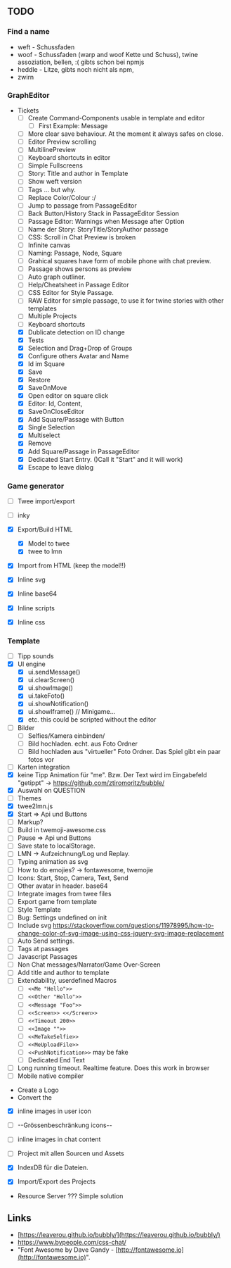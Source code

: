 ## TODO
### Find a name
 * weft - Schussfaden
 * woof - Schussfaden (warp and woof Kette und Schuss), twine assoziation, bellen, 
        :( gibts schon bei npmjs
 * heddle - Litze, gibts noch nicht als npm,
 * zwirn
### GraphEditor 
 * Tickets
    * [ ] Create Command-Components usable in template and editor
        * [ ] First Example: Message
    * [ ] More clear save behaviour. At the moment it always safes on close.
    * [ ] Editor Preview scrolling
    * [ ] MultilinePreview
    * [ ] Keyboard shortcuts in editor
    * [ ] Simple Fullscreens
    * [ ] Story: Title and author in Template
    * [ ] Show weft version
    * [ ] Tags ... but why.
    * [ ] Replace Color/Colour :/
    * [ ] Jump to passage from PassageEditor
    * [ ] Back Button/History Stack in PassageEditor Session
    * [ ] Passage Editor: Warnings when Message after Option
    * [ ] Name der Story: StoryTitle/StoryAuthor passage
    * [ ] CSS: Scroll in Chat Preview is broken
    * [ ] Infinite canvas 
    * [ ] Naming: Passage, Node, Square 
    * [ ] Grahical squares have form of mobile phone with chat preview.
    * [ ] Passage shows persons as preview
    * [ ] Auto graph outliner. 
    * [ ] Help/Cheatsheet in Passage Editor
    * [ ] CSS Editor for Style Passage.
    * [ ] RAW Editor for simple passage, to use it for twine stories with other templates
    * [ ] Multiple Projects
    * [ ] Keyboard shortcuts
    * [x] Dublicate detection on ID change
    * [x] Tests
    * [x] Selection and Drag+Drop of Groups
    * [x] Configure others Avatar and Name
    * [x] Id im Square
    * [x] Save
    * [x] Restore
    * [x] SaveOnMove
    * [x] Open editor on square click
    * [x] Editor: Id, Content, 
    * [X] SaveOnCloseEditor
    * [x] Add Square/Passage with Button
    * [x] Single Selection
    * [x] Multiselect
    * [x] Remove
    * [x] Add Square/Passage in PassageEditor 
    * [x] Dedicated Start Entry. ()Call it "Start" and it will work)
    * [x] Escape to leave dialog

 ### Game generator
  * [ ] Twee import/export
  * [ ] inky
  * [x] Export/Build HTML
    * [x] Model to twee
    * [x] twee to lmn
  * [x] Import from HTML (keep the model!!)
  * [x] Inline svg
  * [x] Inline base64
  * [x] Inline scripts
  * [x] Inline css
 
 
### Template
 * [ ] Tipp sounds
 * [x] UI engine
    * [x] ui.sendMessage()
    * [x] ui.clearScreen()
    * [x] ui.showImage()
    * [x] ui.takeFoto()
    * [x] ui.showNotification()
    * [x] ui.showIframe() // Minigame...
    * [x] etc. this could be scripted without the editor
 * [ ] Bilder
    * [ ] Selfies/Kamera einbinden/ 
    * [ ] Bild hochladen. echt. aus Foto Ordner
    * [ ] Bild hochladen aus "virtueller" Foto Ordner. Das Spiel gibt ein paar fotos vor
 * [ ] Karten integration
 * [x] keine Tipp Animation für "me". Bzw. Der Text wird im Eingabefeld "getippt" 
            -> https://github.com/ztiromoritz/bubble/
 * [X] Auswahl on QUESTION
 * [ ] Themes
 * [x] twee2lmn.js
 * [x] Start => Api und Buttons 
 * [ ] Markup?
 * [ ] Build in twemoji-awesome.css
 * [ ] Pause => Api und Buttons 
 * [ ] Save state to localStorage.
 * [ ] LMN -> Aufzeichnung/Log und Replay.
 * [ ] Typing animation as svg
 * [ ] How to do emojies? -> fontawesome, twemojie
 * [ ] Icons: Start, Stop, Camera, Text, Send
 * [ ] Other avatar in header. base64
 * [ ] Integrate images from twee files 
 * [ ] Export game from template
 * [ ] Style Template
 * [ ] Bug: Settings undefined on init
 * [ ] Include svg  https://stackoverflow.com/questions/11978995/how-to-change-color-of-svg-image-using-css-jquery-svg-image-replacement
 * [ ] Auto Send settings.
 * [ ] Tags at passages
 * [ ] Javascript Passages
 * [ ] Non Chat messages/Narrator/Game Over-Screen
 * [ ] Add title and author to template
 * [ ] Extendability, userdefined Macros
   * [ ] `<<Me "Hello">>`
   * [ ] `<<Other "Hello">>`
   * [ ] `<<Message "Foo">>`
   * [ ] `<<Screen>> <</Screen>>`
   * [ ] `<<Timeout 200>>`
   * [ ] `<<Image "">>`
   * [ ] `<<MeTakeSelfie>>`  
   * [ ] `<<MeUploadFile>>` 
   * [ ] `<<PushNotification>>` may be fake
   * [ ] Dedicated End Text
 * [ ] Long running timeout. Realtime feature. Does this work in browser
 * [ ] Mobile native compiler 
 * Create a Logo
 * Convert the   
 * [x] inline images in user icon 
 * [ ] --Grössenbeschränkung icons--
 * [ ] inline images in chat content
 * [ ] Project mit allen Sourcen und Assets
 * [x] IndexDB für die Dateien.
 * [x] Import/Export des Projects


* Resource Server ??? Simple solution
 
## Links
 * [https://leaverou.github.io/bubbly/](https://leaverou.github.io/bubbly/)
 * https://www.bypeople.com/css-chat/
 * "Font Awesome by Dave Gandy - [http://fontawesome.io](http://fontawesome.io)".